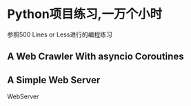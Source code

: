 # Python项目练习,一万个小时

参照500 Lines or Less进行的编程练习

## A Web Crawler With asyncio Coroutines 

## A Simple Web Server 

WebServer

